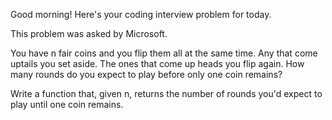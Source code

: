 Good morning! Here's your coding interview problem for today.

This problem was asked by Microsoft.

You have n fair coins and you flip them all at the same time. Any that come uptails you set aside. The ones that come up heads you flip again. How many rounds do you expect to play before only one coin remains?

Write a function that, given n, returns the number of rounds you'd expect to play until one coin remains.

